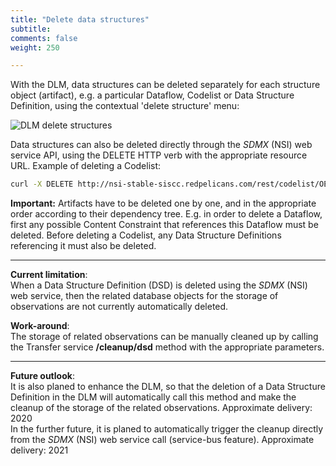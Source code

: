 ```yaml
---
title: "Delete data structures"
subtitle: 
comments: false
weight: 250

---
```


With the DLM, data structures can be deleted separately for each structure object (artifact), e.g. a particular Dataflow, Codelist or Data Structure Definition, using the contextual 'delete structure' menu:

![DLM delete structures](/using-dlm/files/delete_structures.png)  

Data structures can also be deleted directly through the *SDMX* (NSI) web service API, using the DELETE HTTP verb with the appropriate resource URL. Example of deleting a Codelist:

```bash
curl -X DELETE http://nsi-stable-siscc.redpelicans.com/rest/codelist/OECD/COUNTRY/1.0.0
```

**Important:** Artifacts have to be deleted one by one, and in the appropriate order according to their dependency tree. E.g. in order to delete a Dataflow, first any possible Content Constraint that references this Dataflow must be deleted. Before deleting a Codelist, any Data Structure Definitions referencing it must also be deleted.  

--------------------------------
**Current limitation**:   
When a Data Structure Definition (DSD) is deleted using the *SDMX* (NSI) web service, then the related database objects for the storage of observations are not currently automatically deleted. 

**Work-around**:  
The storage of related observations can be manually cleaned up by calling the Transfer service **/cleanup/dsd** method with the appropriate parameters.  

--------------------------------

**Future outlook**:  
It is also planed to enhance the DLM, so that the deletion of a Data Structure Definition in the DLM will automatically call this method and make the cleanup of the storage of the related observations. Approximate delivery: 2020  
In the further future, it is planed to automatically trigger the cleanup directly from the *SDMX* (NSI) web service call (service-bus feature). Approximate delivery: 2021
